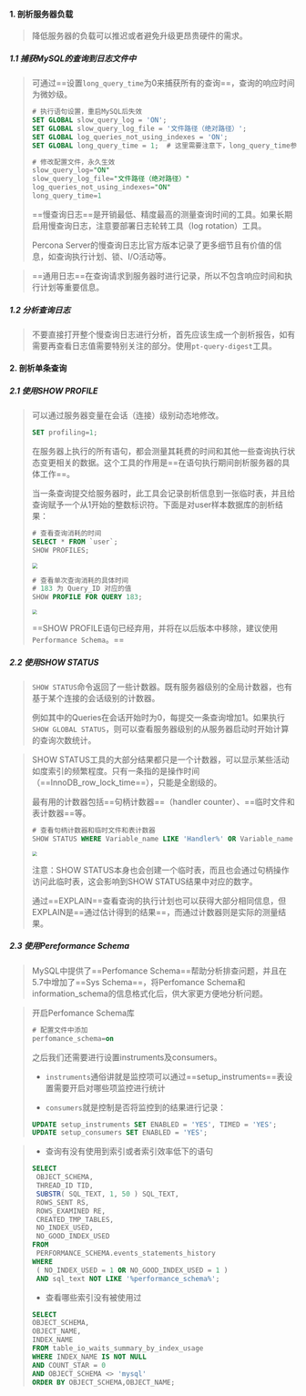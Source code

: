 #### 1. 剖析服务器负载

>降低服务器的负载可以推迟或者避免升级更昂贵硬件的需求。

##### 1.1 捕获MySQL的查询到日志文件中

>可通过==设置`long_query_time`为0来捕获所有的查询==，查询的响应时间为微妙级。
>
>```sql
># 执行语句设置，重启MySQL后失效
>SET GLOBAL slow_query_log = 'ON';
>SET GLOBAL slow_query_log_file = '文件路径（绝对路径）';
>SET GLOBAL log_queries_not_using_indexes = 'ON';
>SET GLOBAL long_query_time = 1;  # 这里需要注意下，long_query_time参数设置后需要下次会话后才生效，当前会话查询还是原来的数值
>```
>
>```sql
># 修改配置文件，永久生效
>slow_query_log="ON"
>slow_query_log_file="文件路径（绝对路径）"
>log_queries_not_using_indexes="ON"
>long_query_time=1
>```
>
>==慢查询日志==是开销最低、精度最高的测量查询时间的工具。如果长期启用慢查询日志，注意要部署日志轮转工具（log rotation）工具。
>
>Percona Server的慢查询日志比官方版本记录了更多细节且有价值的信息，如查询执行计划、锁、I/O活动等。

>==通用日志==在查询请求到服务器时进行记录，所以不包含响应时间和执行计划等重要信息。

##### 1.2 分析查询日志

>不要直接打开整个慢查询日志进行分析，首先应该生成一个剖析报告，如有需要再查看日志值需要特别关注的部分。使用`pt-query-digest`工具。

#### 2. 剖析单条查询

##### 2.1 使用SHOW PROFILE

>可以通过服务器变量在会话（连接）级别动态地修改。
>
>```sql
>SET profiling=1;
>```
>
>在服务器上执行的所有语句，都会测量其耗费的时间和其他一些查询执行状态变更相关的数据。这个工具的作用是==在语句执行期间剖析服务器的具体工作==。
>
>当一条查询提交给服务器时，此工具会记录剖析信息到一张临时表，并且给查询赋予一个从1开始的整数标识符。下面是对user样本数据库的剖析结果：
>
>```sql
># 查看查询消耗的时间
>SELECT * FROM `user`;
>SHOW PROFILES;
>```
>
><img src="https://tva1.sinaimg.cn/large/008eGmZEgy1gnuvx6s44ij312q0l20vr.jpg" style="zoom:60%">
>
>```sql
># 查看单次查询消耗的具体时间
># 183 为 Query_ID 对应的值
>SHOW PROFILE FOR QUERY 183;
>```
>
><img src="https://tva1.sinaimg.cn/large/008eGmZEgy1gnuw1b2qlgj30b60ky0u1.jpg" style="zoom:50%">
>
>==SHOW PROFILE语句已经弃用，并将在以后版本中移除，建议使用 `Performance Schema`。==

##### 2.2 使用SHOW STATUS

>`SHOW STATUS`命令返回了一些计数器。既有服务器级别的全局计数器，也有基于某个连接的会话级别的计数器。
>
>例如其中的Queries在会话开始时为0，每提交一条查询增加1。如果执行`SHOW GLOBAL STATUS`，则可以查看服务器级别的从服务器启动时开始计算的查询次数统计。

>SHOW STATUS工具的大部分结果都只是一个计数器，可以显示某些活动如度索引的频繁程度。只有一条指的是操作时间（==InnoDB_row_lock_time==），只能是全剧级的。
>
>最有用的计数器包括==句柄计数器==（handler counter）、==临时文件和表计数器==等。
>
>```sql
># 查看句柄计数器和临时文件和表计数器
>SHOW STATUS WHERE Variable_name LIKE 'Handler%' OR Variable_name LIKE 'Created%';
>```
>
><img src="https://tva1.sinaimg.cn/large/008eGmZEgy1gnuwko94tmj30j20sqjtc.jpg" style="zoom:50%">
>
>注意：SHOW STATUS本身也会创建一个临时表，而且也会通过句柄操作访问此临时表，这会影响到SHOW STATUS结果中对应的数字。
>
>通过==EXPLAIN==查看查询的执行计划也可以获得大部分相同信息，但EXPLAIN是==通过估计得到的结果==，而通过计数器则是实际的测量结果。

##### 2.3 使用Pereformance Schema

>MySQL中提供了==Perfomance Schema==帮助分析排查问题，并且在5.7中增加了==Sys Schema==，将Perfomance Schema和information_schema的信息格式化后，供大家更方便地分析问题。

>开启Perfomance Schema库
>
>```sql
># 配置文件中添加
>perfomance_schema=on
>```
>
>之后我们还需要进行设置instruments及consumers。
>
>- `instruments`通俗讲就是监控项可以通过==setup_instruments==表设置需要开启对哪些项监控进行统计
>
>- `consumers`就是控制是否将监控到的结果进行记录：
>
>  ```sql
>  UPDATE setup_instruments SET ENABLED = 'YES', TIMED = 'YES';
>  UPDATE setup_consumers SET ENABLED = 'YES';
>  ```

>- 查询有没有使用到索引或者索引效率低下的语句
>
>  ```sql
>  SELECT
>  	OBJECT_SCHEMA,
>  	THREAD_ID TID,
>  	SUBSTR( SQL_TEXT, 1, 50 ) SQL_TEXT,
>  	ROWS_SENT RS,
>  	ROWS_EXAMINED RE,
>  	CREATED_TMP_TABLES,
>  	NO_INDEX_USED,
>  	NO_GOOD_INDEX_USED 
>  FROM
>  	PERFORMANCE_SCHEMA.events_statements_history 
>  WHERE
>  	( NO_INDEX_USED = 1 OR NO_GOOD_INDEX_USED = 1 ) 
>  	AND sql_text NOT LIKE '%performance_schema%';
>  ```
>
>- 查看哪些索引没有被使用过
>
>  ```sql
>  SELECT
>  OBJECT_SCHEMA,
>  OBJECT_NAME,
>  INDEX_NAME
>  FROM table_io_waits_summary_by_index_usage
>  WHERE INDEX_NAME IS NOT NULL
>  AND COUNT_STAR = 0
>  AND OBJECT_SCHEMA <> 'mysql'
>  ORDER BY OBJECT_SCHEMA,OBJECT_NAME;
>  ```